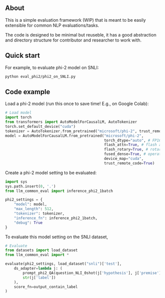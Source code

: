 ## About
This is a simple evaluation framework (WIP) that is meant to be easily extensible for common NLP evaluations/tasks.

The code is designed to be minimal but reuseble, it has a good abstraction and directory structure for contributor and researcher to work with.  

## Quick start
For example, to evaluate phi-2 model on SNLI:
```sh
python eval_phi2/phi2_on_SNLI.py
```

## Code example
Load a phi-2 model (run this once to save time! E.g., on Google Colab):
```py
# Load model
import torch
from transformers import AutoModelForCausalLM, AutoTokenizer
torch.set_default_device("cuda")
tokenizer = AutoTokenizer.from_pretrained("microsoft/phi-2", trust_remote_code=True)
model = AutoModelForCausalLM.from_pretrained("microsoft/phi-2",
                                             torch_dtype="auto", # FP16
                                             flash_attn=True, # flash attention
                                             flash_rotary=True, # rotary embedding w/ flash_attn
                                             fused_dense=True, # operation fusion
                                             device_map="cuda",
                                             trust_remote_code=True)

```

Create a phi-2 model setting to be evaluated:
```py
import sys
sys.path.insert(0, '.')
from llm_common_eval import inference_phi2_1batch

phi2_settings = {
    "model": model,
    "max_length": 512,
    "tokenizer": tokenizer,
    "inference_fn": inference_phi2_1batch,
    "debug": True
}
```

To evaluate this model setting on the SNLI dataset, 
```py
# Evaluate
from datasets import load_dataset
from llm_common_eval import *

evaluate(phi2_settings, load_dataset("snli")['test'],
    ds_adapter=lambda j: (
        prompt_phi2_QA(question_NLI_0shot(j['hypothesis'], j['premise'])),
        str(j['label'])
    ),
    score_fn=output_contain_label
)
```
